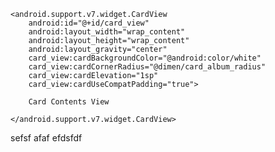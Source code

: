 <LinearLayout xmlns:android="http://schemas.android.com/apk/res/android"
    xmlns:card_view="http://schemas.android.com/apk/res-auto"
    android:layout_width="wrap_content"
    android:layout_height="wrap_content"
    android:clipToPadding="false"
    android:orientation="vertical"
    android:paddingTop="3dp"
    android:paddingRight="5dp"
    android:paddingLeft="5dp">

    <android.support.v7.widget.CardView
        android:id="@+id/card_view"
        android:layout_width="wrap_content"
        android:layout_height="wrap_content"
        android:layout_gravity="center"
        card_view:cardBackgroundColor="@android:color/white"
        card_view:cardCornerRadius="@dimen/card_album_radius"
        card_view:cardElevation="1sp"
        card_view:cardUseCompatPadding="true">
        
        Card Contents View
        
    </android.support.v7.widget.CardView>
</LinearLayout>

sefsf
afaf
efdsfdf
